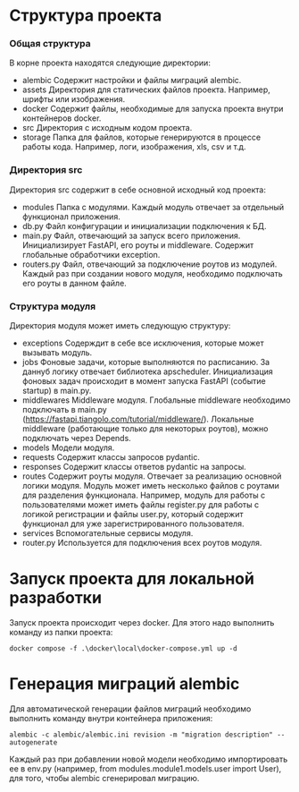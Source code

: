 # Структура проекта
### Общая структура
В корне проекта находятся следующие директории:
- alembic
Содержит настройки и файлы миграций alembic. 
- assets
Директория для статических файлов проекта. Например, шрифты или изображения.
- docker
Содержит файлы, необходимые для запуска проекта внутри контейнеров docker.
- src
Директория с исходным кодом проекта.
- storage
Папка для файлов, которые генерируются в процессе работы кода. Например, логи, изображения, xls, csv и т.д.

### Директория src
Директория src содержит в себе основной исходный код проекта:
- modules
Папка с модулями. Каждый модуль отвечает за отдельный функционал приложения.
- db.py
Файл конфигурации и инициализации подключения к БД.
- main.py
Файл, отвечающий за запуск всего приложения. Инициализирует FastAPI, его роуты и middleware. Содержит глобальные обработчики exception.
- routers.py
Файл, отвечающий за подключение роутов из модулей. Каждый раз при создании нового модуля, необходимо подключать его роуты в данном файле.

### Структура модуля
Директория модуля может иметь следующую структуру:
- exceptions
Содерждит в себе все исключения, которые может вызывать модуль.
- jobs
Фоновые задачи, которые выполняются по расписанию. За даннуб логику отвечает библиотека apscheduler. Инициализация фоновых задач происходит в момент запуска FastAPI (событие startup) в main.py.
- middlewares
Middleware модуля. Глобальные middleware необходимо подключать в main.py (https://fastapi.tiangolo.com/tutorial/middleware/). Локальные middleware (работающие только для некоторых роутов), можно подключать через Depends.
- models
Модели модуля.
- requests
Содержит классы запросов pydantic.
- responses
Содержит классы ответов pydantic на запросы.
- routes
Содержит роуты модуля. Отвечает за реализацию основной логики модуля. Модуль может иметь несколько файлов c роутами для разделения функционала. Например, модуль для работы с пользователями может иметь файлы register.py для работы с логикой регистрации и файлы user.py, который содержит функционал для уже зарегистрированного пользователя.
- services
Вспомогательные сервисы модуля.
- router.py
Используется для подключения всех роутов модуля.

# Запуск проекта для локальной разработки
Запуск проекта происходит через docker. Для этого надо выполнить команду из папки проекта:
```
docker compose -f .\docker\local\docker-compose.yml up -d
```

# Генерация миграций alembic
Для автоматической генерации файлов миграций необходимо выполнить команду внутри контейнера приложения:
```
alembic -c alembic/alembic.ini revision -m "migration description" --autogenerate
```
Каждый раз при добавлении новой модели необходимо импортировать ее в env.py (например, from modules.module1.models.user import User), для того, чтобы alembic сгенерировал миграцию.